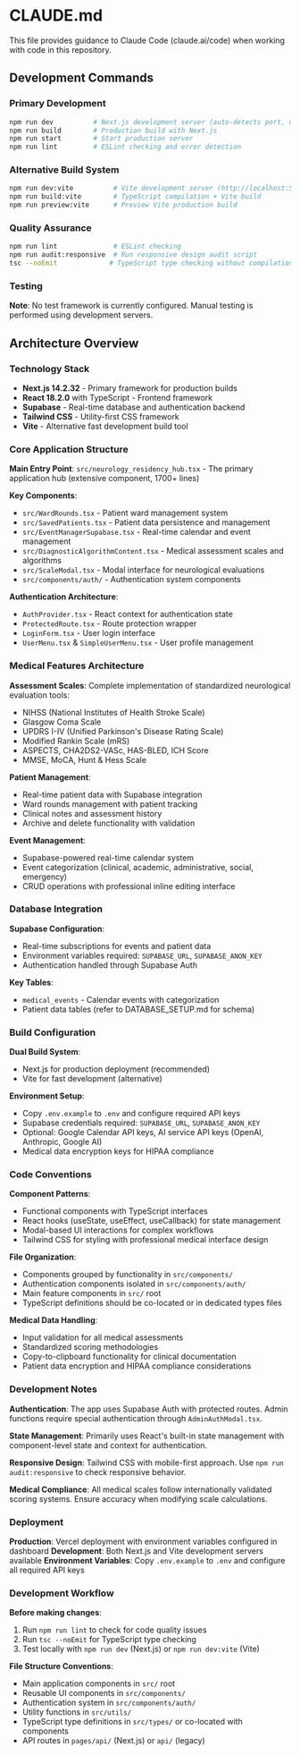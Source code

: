 # CLAUDE.md

This file provides guidance to Claude Code (claude.ai/code) when working with code in this repository.

## Development Commands

### Primary Development
```bash
npm run dev          # Next.js development server (auto-detects port, usually 3001)
npm run build        # Production build with Next.js
npm run start        # Start production server
npm run lint         # ESLint checking and error detection
```

### Alternative Build System
```bash
npm run dev:vite          # Vite development server (http://localhost:5173)
npm run build:vite        # TypeScript compilation + Vite build
npm run preview:vite      # Preview Vite production build
```

### Quality Assurance
```bash
npm run lint              # ESLint checking
npm run audit:responsive  # Run responsive design audit script
tsc --noEmit             # TypeScript type checking without compilation
```

### Testing
**Note**: No test framework is currently configured. Manual testing is performed using development servers.

## Architecture Overview

### Technology Stack
- **Next.js 14.2.32** - Primary framework for production builds
- **React 18.2.0** with TypeScript - Frontend framework
- **Supabase** - Real-time database and authentication backend
- **Tailwind CSS** - Utility-first CSS framework
- **Vite** - Alternative fast development build tool

### Core Application Structure

**Main Entry Point**: `src/neurology_residency_hub.tsx` - The primary application hub (extensive component, 1700+ lines)

**Key Components**:
- `src/WardRounds.tsx` - Patient ward management system
- `src/SavedPatients.tsx` - Patient data persistence and management
- `src/EventManagerSupabase.tsx` - Real-time calendar and event management
- `src/DiagnosticAlgorithmContent.tsx` - Medical assessment scales and algorithms
- `src/ScaleModal.tsx` - Modal interface for neurological evaluations
- `src/components/auth/` - Authentication system components

**Authentication Architecture**:
- `AuthProvider.tsx` - React context for authentication state
- `ProtectedRoute.tsx` - Route protection wrapper
- `LoginForm.tsx` - User login interface
- `UserMenu.tsx` & `SimpleUserMenu.tsx` - User profile management

### Medical Features Architecture

**Assessment Scales**: Complete implementation of standardized neurological evaluation tools:
- NIHSS (National Institutes of Health Stroke Scale)
- Glasgow Coma Scale
- UPDRS I-IV (Unified Parkinson's Disease Rating Scale)
- Modified Rankin Scale (mRS)
- ASPECTS, CHA2DS2-VASc, HAS-BLED, ICH Score
- MMSE, MoCA, Hunt & Hess Scale

**Patient Management**:
- Real-time patient data with Supabase integration
- Ward rounds management with patient tracking
- Clinical notes and assessment history
- Archive and delete functionality with validation

**Event Management**:
- Supabase-powered real-time calendar system
- Event categorization (clinical, academic, administrative, social, emergency)
- CRUD operations with professional inline editing interface

### Database Integration

**Supabase Configuration**:
- Real-time subscriptions for events and patient data
- Environment variables required: `SUPABASE_URL`, `SUPABASE_ANON_KEY`
- Authentication handled through Supabase Auth

**Key Tables**:
- `medical_events` - Calendar events with categorization
- Patient data tables (refer to DATABASE_SETUP.md for schema)

### Build Configuration

**Dual Build System**:
- Next.js for production deployment (recommended)
- Vite for fast development (alternative)

**Environment Setup**:
- Copy `.env.example` to `.env` and configure required API keys
- Supabase credentials required: `SUPABASE_URL`, `SUPABASE_ANON_KEY`
- Optional: Google Calendar API keys, AI service API keys (OpenAI, Anthropic, Google AI)
- Medical data encryption keys for HIPAA compliance

### Code Conventions

**Component Patterns**:
- Functional components with TypeScript interfaces
- React hooks (useState, useEffect, useCallback) for state management
- Modal-based UI interactions for complex workflows
- Tailwind CSS for styling with professional medical interface design

**File Organization**:
- Components grouped by functionality in `src/components/`
- Authentication components isolated in `src/components/auth/`
- Main feature components in `src/` root
- TypeScript definitions should be co-located or in dedicated types files

**Medical Data Handling**:
- Input validation for all medical assessments
- Standardized scoring methodologies
- Copy-to-clipboard functionality for clinical documentation
- Patient data encryption and HIPAA compliance considerations

### Development Notes

**Authentication**: The app uses Supabase Auth with protected routes. Admin functions require special authentication through `AdminAuthModal.tsx`.

**State Management**: Primarily uses React's built-in state management with component-level state and context for authentication.

**Responsive Design**: Tailwind CSS with mobile-first approach. Use `npm run audit:responsive` to check responsive behavior.

**Medical Compliance**: All medical scales follow internationally validated scoring systems. Ensure accuracy when modifying scale calculations.

### Deployment

**Production**: Vercel deployment with environment variables configured in dashboard
**Development**: Both Next.js and Vite development servers available
**Environment Variables**: Copy `.env.example` to `.env` and configure all required API keys

### Development Workflow

**Before making changes**:
1. Run `npm run lint` to check for code quality issues
2. Run `tsc --noEmit` for TypeScript type checking
3. Test locally with `npm run dev` (Next.js) or `npm run dev:vite` (Vite)

**File Structure Conventions**:
- Main application components in `src/` root
- Reusable UI components in `src/components/`
- Authentication system in `src/components/auth/`
- Utility functions in `src/utils/`
- TypeScript type definitions in `src/types/` or co-located with components
- API routes in `pages/api/` (Next.js) or `api/` (legacy)